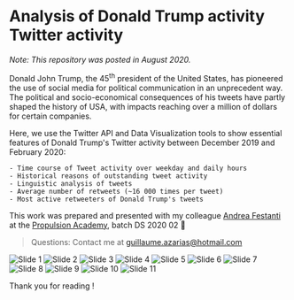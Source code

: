 # Analysis of Donald Trump activity Twitter activity

*Note: This repository was posted in August 2020.*

Donald John Trump, the 45<sup>th</sup> president of the United States, has pioneered the use of social media for political communication in an unprecedent way. The political and socio-economical consequences of his tweets have partly shaped the history of USA, with impacts reaching over a million of dollars for certain companies.

Here, we use the Twitter API and Data Visualization tools to show essential features of Donald Trump's Twitter activity between December 2019 and February 2020:

    - Time course of Tweet activity over weekday and daily hours
    - Historical reasons of outstanding tweet activity
    - Linguistic analysis of tweets
    - Average number of retweets (~16 000 times per tweet)
    - Most active retweeters of Donald Trump's tweets

This work was prepared and presented with my colleague [Andrea Festanti](https://github.com/afestant) at the [Propulsion Academy](https://propulsion.academy/), batch DS 2020 02 :metal:

> Questions: Contact me at guillaume.azarias@hotmail.com

![Slide 1](Twitter_Presentation.001.jpeg)
![Slide 2](Twitter_Presentation.002.jpeg)
![Slide 3](Twitter_Presentation.003.jpeg)
![Slide 4](Twitter_Presentation.004.jpeg)
![Slide 5](Twitter_Presentation.005.jpeg)
![Slide 6](Twitter_Presentation.006.jpeg)
![Slide 7](Twitter_Presentation.007.jpeg)
![Slide 8](Twitter_Presentation.008.jpeg)
![Slide 9](Twitter_Presentation.009.jpeg)
![Slide 10](Twitter_Presentation.010.jpeg)
![Slide 11](Twitter_Presentation.011.jpeg)

Thank you for reading !